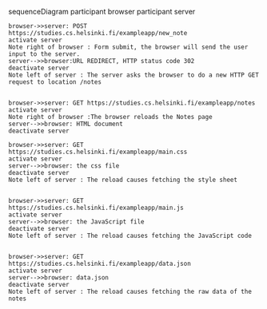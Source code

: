 sequenceDiagram
    participant browser
    participant server

    browser->>server: POST https://studies.cs.helsinki.fi/exampleapp/new_note
    activate server
    Note right of browser : Form submit, the browser will send the user input to the server.
    server-->>browser:URL REDIRECT, HTTP status code 302
    deactivate server
    Note left of server : The server asks the browser to do a new HTTP GET request to location /notes
    
    
    browser->>server: GET https://studies.cs.helsinki.fi/exampleapp/notes
    activate server
    Note right of browser :The browser reloads the Notes page
    server-->>browser: HTML document
    deactivate server

    browser->>server: GET https://studies.cs.helsinki.fi/exampleapp/main.css
    activate server
    server-->>browser: the css file
    deactivate server
    Note left of server : The reload causes fetching the style sheet
    

    browser->>server: GET https://studies.cs.helsinki.fi/exampleapp/main.js
    activate server
    server-->>browser: the JavaScript file
    deactivate server
    Note left of server : The reload causes fetching the JavaScript code


    browser->>server: GET https://studies.cs.helsinki.fi/exampleapp/data.json
    activate server
    server-->>browser: data.json
    deactivate server
    Note left of server : The reload causes fetching the raw data of the notes
